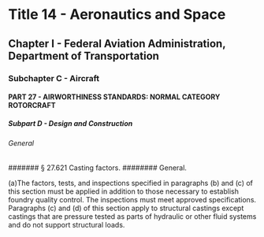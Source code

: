 
# Title 14 - Aeronautics and Space
## Chapter I - Federal Aviation Administration, Department of Transportation
### Subchapter C - Aircraft
#### PART 27 - AIRWORTHINESS STANDARDS: NORMAL CATEGORY ROTORCRAFT
##### Subpart D - Design and Construction
###### General
####### § 27.621 Casting factors.
######## General.

(a)The factors, tests, and inspections specified in paragraphs (b) and (c) of this section must be applied in addition to those necessary to establish foundry quality control. The inspections must meet approved specifications. Paragraphs (c) and (d) of this section apply to structural castings except castings that are pressure tested as parts of hydraulic or other fluid systems and do not support structural loads.
